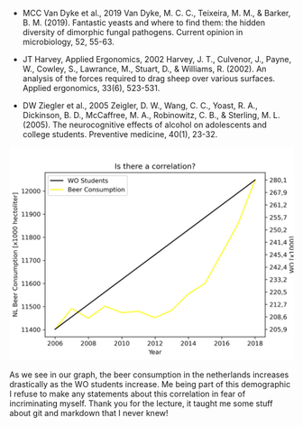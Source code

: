 - MCC Van Dyke et al., 2019
Van Dyke, M. C. C., Teixeira, M. M., & Barker, B. M. (2019). Fantastic yeasts and where to find them: the hidden diversity of dimorphic fungal pathogens. Current opinion in microbiology, 52, 55-63.

- JT Harvey, Applied Ergonomics, 2002
Harvey, J. T., Culvenor, J., Payne, W., Cowley, S., Lawrance, M., Stuart, D., & Williams, R. (2002). An analysis of the forces required to drag sheep over various surfaces. Applied ergonomics, 33(6), 523-531.

- DW Ziegler et al., 2005
Zeigler, D. W., Wang, C. C., Yoast, R. A., Dickinson, B. D., McCaffree, M. A., Robinowitz, C. B., & Sterling, M. L. (2005). The neurocognitive effects of alcohol on adolescents and college students. Preventive medicine, 40(1), 23-32.

![screenshot](Correlation.png)

As we see in our graph, the beer consumption in the netherlands increases drastically as the WO students increase. Me being part of this demographic I refuse to make any statements about this correlation in fear of incriminating myself. 
Thank you for the lecture, it taught me some stuff about git and markdown that I never knew!


  